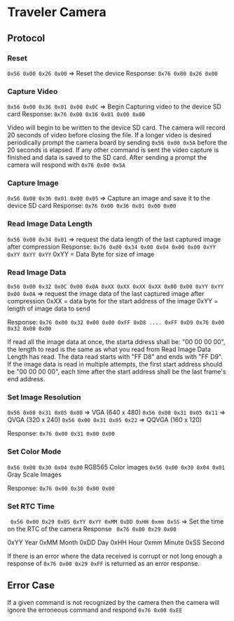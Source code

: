 # Traveler Camera

## Protocol

### Reset
` 0x56 0x00 0x26 0x00 ` => Reset the device 
Response: ` 0x76 0x00 0x26 0x00 `

### Capture Video
` 0x56 0x00 0x36 0x01 0x00 0x0C ` => Begin Capturing video to the device SD card
Response: ` 0x76 0x00 0x36 0x01 0x00 0x00 `

Video will begin to be written to the device SD card. The camera will record 20 seconds of video before closing the
file. If a longer video is desired periodically prompt the camera board by sending ` 0x56 0x00 0x5A ` before the 20
seconds is elapsed. If any other command is sent the video capture is finished and data is saved to the SD card.
After sending a prompt the camera will respond with ` 0x76 0x00 0x5A `

### Capture Image
` 0x56 0x00 0x36 0x01 0x00 0x05 ` => Capture an image and save it to the device SD card
Response: ` 0x76 0x00 0x36 0x01 0x00 0x00 `

### Read Image Data Length
` 0x56 0x00 0x34 0x01 ` => request the data length of the last captured image after compression
Response: ` 0x76 0x00 0x34 0x00 0x04 0x00 0x00 0xYY 0xYY 0xYY 0xYY `
                                               0xYY = Data Byte for size of image

### Read Image Data
` 0x56 0x00 0x32 0x0C 0x00 0x0A 0xXX 0xXX 0xXX 0xXX 0x00 0x00 0xYY 0xYY 0x00 0x0A ` => request the image data of
    the last captured image after compression
0xXX = data byte for the start address of the image
0xYY = length of image data to send

Response: ` 0x76 0x00 0x32 0x00 0x00 0xFF 0xD8 .... 0xFF 0xD9 0x76 0x00 0x32 0x00 0x00 `

If read all the image data at once, the starta ddress shall be: "00 00 00 00", the length to read is the same as 
what you read from Read Image Data Length has read. The data read starts with "FF D8" and ends with "FF D9". If the 
image data is read in multiple attempts, the first start address should be "00 00 00 00", each time after the start
address shall be the last frame's end address.

### Set Image Resolution
` 0x56 0x00 0x31 0x05 0x00 ` => VGA   (640 x 480)
` 0x56 0x00 0x31 0x05 0x11 ` => QVGA  (320 x 240)
` 0x56 0x00 0x31 0x05 0x22 ` => QQVGA (160 x 120)

Response: ` 0x76 0x00 0x31 0x00 0x00 `

### Set Color Mode
` 0x56 0x00 0x30 0x04 0x00 ` RGB565 Color images
` 0x56 0x00 0x30 0x04 0x01 ` Gray Scale Images

Response: ` 0x76 0x00 0x30 0x00 0x00 `

### Set RTC Time
` 0x56 0x00 0x29 0x05 0xYY 0xYY 0xMM 0xDD 0xHH 0xmm 0xSS` => Set the time on the RTC of the camera
Response ` 0x76 0x00 0x29 0x00`

0xYY Year
0xMM Month
0xDD Day
0xHH Hour
0xmm Minute
0xSS Second

If there is an error where the data received is corrupt or not long enough a response of ` 0x76 0x00 0x29 0xFF ` is
returned as an error response.


## Error Case
If a given command is not recognized by the camera then the camera will ignore the erroneous command and respond
` 0x76 0x00 0xEE `
